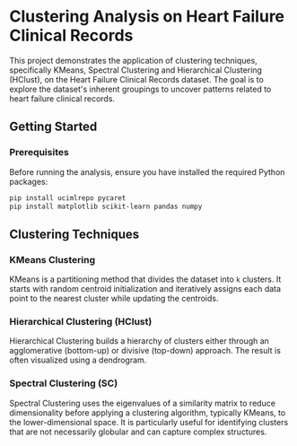 
# Clustering Analysis on Heart Failure Clinical Records

This project demonstrates the application of clustering techniques, specifically KMeans, Spectral Clustering and Hierarchical Clustering (HClust), on the Heart Failure Clinical Records dataset. The goal is to explore the dataset's inherent groupings to uncover patterns related to heart failure clinical records.

## Getting Started

### Prerequisites

Before running the analysis, ensure you have installed the required Python packages:

  ```bash
  pip install ucimlrepo pycaret
  pip install matplotlib scikit-learn pandas numpy
  ```
## Clustering Techniques

### KMeans Clustering

KMeans is a partitioning method that divides the dataset into `k` clusters. It starts with random centroid initialization and iteratively assigns each data point to the nearest cluster while updating the centroids.

### Hierarchical Clustering (HClust)

Hierarchical Clustering builds a hierarchy of clusters either through an agglomerative (bottom-up) or divisive (top-down) approach. The result is often visualized using a dendrogram.


### Spectral Clustering (SC)

Spectral Clustering uses the eigenvalues of a similarity matrix to reduce dimensionality before applying a clustering algorithm, typically KMeans, to the lower-dimensional space. It is particularly useful for identifying clusters that are not necessarily globular and can capture complex structures.
